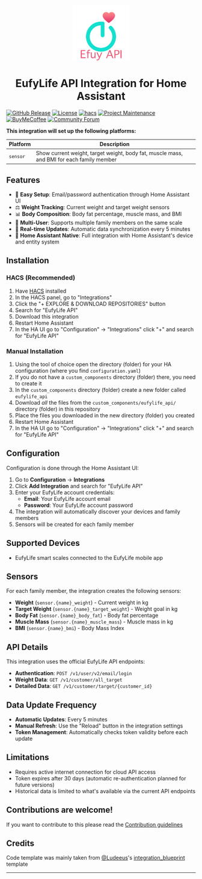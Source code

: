 <p align="center">
  <img src=".github/logo.png" alt="Logo" width="150">
</p>

<h1 align="center">EufyLife API Integration for Home Assistant</h1>

[![GitHub Release][releases-shield]][releases]
[![License][license-shield]](LICENSE)
[![hacs][hacsbadge]][hacs]
[![Project Maintenance][maintenance-shield]][user_profile]
[![BuyMeCoffee][buymecoffeebadge]][buymecoffee]
[![Community Forum][forum-shield]][forum]

**This integration will set up the following platforms:**

| Platform | Description |
| -------- | ----------- |
| `sensor` | Show current weight, target weight, body fat, muscle mass, and BMI for each family member |

## Features

- 🔐 **Easy Setup**: Email/password authentication through Home Assistant UI
- ⚖️ **Weight Tracking**: Current weight and target weight sensors
- 📊 **Body Composition**: Body fat percentage, muscle mass, and BMI
- 👥 **Multi-User**: Supports multiple family members on the same scale
- 🔄 **Real-time Updates**: Automatic data synchronization every 5 minutes
- 🎨 **Home Assistant Native**: Full integration with Home Assistant's device and entity system

## Installation

### HACS (Recommended)

1. Have [HACS](https://hacs.xyz/) installed
2. In the HACS panel, go to "Integrations"
3. Click the "+ EXPLORE & DOWNLOAD REPOSITORIES" button
4. Search for "EufyLife API"
5. Download this integration
6. Restart Home Assistant
7. In the HA UI go to "Configuration" -> "Integrations" click "+" and search for "EufyLife API"

### Manual Installation

1. Using the tool of choice open the directory (folder) for your HA configuration (where you find `configuration.yaml`)
2. If you do not have a `custom_components` directory (folder) there, you need to create it
3. In the `custom_components` directory (folder) create a new folder called `eufylife_api`
4. Download _all_ the files from the `custom_components/eufylife_api/` directory (folder) in this repository
5. Place the files you downloaded in the new directory (folder) you created
6. Restart Home Assistant
7. In the HA UI go to "Configuration" -> "Integrations" click "+" and search for "EufyLife API"

## Configuration

Configuration is done through the Home Assistant UI:

1. Go to **Configuration** → **Integrations**
2. Click **Add Integration** and search for "EufyLife API"
3. Enter your EufyLife account credentials:
   - **Email**: Your EufyLife account email
   - **Password**: Your EufyLife account password
4. The integration will automatically discover your devices and family members
5. Sensors will be created for each family member

## Supported Devices

- EufyLife smart scales connected to the EufyLife mobile app

## Sensors

For each family member, the integration creates the following sensors:

- **Weight** (`sensor.{name}_weight`) - Current weight in kg
- **Target Weight** (`sensor.{name}_target_weight`) - Weight goal in kg
- **Body Fat** (`sensor.{name}_body_fat`) - Body fat percentage
- **Muscle Mass** (`sensor.{name}_muscle_mass`) - Muscle mass in kg
- **BMI** (`sensor.{name}_bmi`) - Body Mass Index

## API Details

This integration uses the official EufyLife API endpoints:

- **Authentication**: `POST /v1/user/v2/email/login`
- **Weight Data**: `GET /v1/customer/all_target`
- **Detailed Data**: `GET /v1/customer/target/{customer_id}`

## Data Update Frequency

- **Automatic Updates**: Every 5 minutes
- **Manual Refresh**: Use the "Reload" button in the integration settings
- **Token Management**: Automatically checks token validity before each update

## Limitations

- Requires active internet connection for cloud API access
- Token expires after 30 days (automatic re-authentication planned for future versions)
- Historical data is limited to what's available via the current API endpoints

## Contributions are welcome!

If you want to contribute to this please read the [Contribution guidelines](.github/CONTRIBUTING.md)

## Credits

Code template was mainly taken from [@Ludeeus](https://github.com/ludeeus)'s [integration_blueprint][integration_blueprint] template

---

[integration_blueprint]: https://github.com/ludeeus/integration_blueprint
[buymecoffee]: https://buymeacoffee.com/mshary
[buymecoffeebadge]: https://img.shields.io/badge/buy%20me%20a%20coffee-donate-yellow.svg?style=for-the-badge
[hacs]: https://github.com/hacs/integration
[hacsbadge]: https://img.shields.io/badge/HACS-Custom-orange.svg?style=for-the-badge
[exampleimg]: .github/logo.png
[forum-shield]: https://img.shields.io/badge/community-forum-brightgreen.svg?style=for-the-badge
[forum]: https://community.home-assistant.io/
[license-shield]: https://img.shields.io/github/license/m4ary/eufylife-api-hacs.svg?style=for-the-badge
[maintenance-shield]: https://img.shields.io/badge/maintainer-%40mshary-blue.svg?style=for-the-badge
[releases-shield]: https://img.shields.io/github/release/m4ary/eufylife-api-hacs.svg?style=for-the-badge
[releases]: https://github.com/m4ary/eufylife-api-hacs/releases
[user_profile]: https://github.com/m4ary 